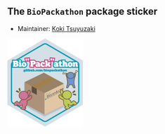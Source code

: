 ## The `BioPackathon` package sticker

* Maintainer: [Koki Tsuyuzaki](https://github.com/kokitsuyuzaki/)

<img src=BioPackathon.png height="200">